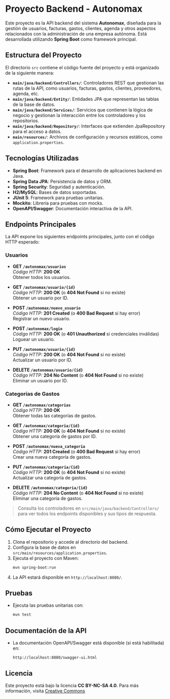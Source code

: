 # Proyecto Backend - Autonomax

Este proyecto es la API backend del sistema **Autonomax**, diseñada para la gestión de usuarios, facturas, gastos, clientes, agenda y otros aspectos relacionados con la administración de una empresa autónoma. Está desarrollada utilizando **Spring Boot** como framework principal.

## Estructura del Proyecto

El directorio `src` contiene el código fuente del proyecto y está organizado de la siguiente manera:

- **`main/java/backend/Controllers/`**: Controladores REST que gestionan las rutas de la API, como usuarios, facturas, gastos, clientes, proveedores, agenda, etc.
- **`main/java/backend/Entity/`**: Entidades JPA que representan las tablas de la base de datos.
- **`main/java/backend/Services/`**: Servicios que contienen la lógica de negocio y gestionan la interacción entre los controladores y los repositorios.
- **`main/java/backend/Repository/`**: Interfaces que extienden JpaRepository para el acceso a datos.
- **`main/resources/`**: Archivos de configuración y recursos estáticos, como `application.properties`.

## Tecnologías Utilizadas

- **Spring Boot**: Framework para el desarrollo de aplicaciones backend en Java.
- **Spring Data JPA**: Persistencia de datos y ORM.
- **Spring Security**: Seguridad y autenticación.
- **H2/MySQL**: Bases de datos soportadas.
- **JUnit 5**: Framework para pruebas unitarias.
- **Mockito**: Librería para pruebas con mocks.
- **OpenAPI/Swagger**: Documentación interactiva de la API.

## Endpoints Principales

La API expone los siguientes endpoints principales, junto con el código HTTP esperado:

### Usuarios

- **GET `/autonomax/usuarios`**  
  _Código HTTP:_ **200 OK**  
  Obtener todos los usuarios.

- **GET `/autonomax/usuario/{id}`**  
  _Código HTTP:_ **200 OK** (o **404 Not Found** si no existe)  
  Obtener un usuario por ID.

- **POST `/autonomax/nuevo_usuario`**  
  _Código HTTP:_ **201 Created** (o **400 Bad Request** si hay error)  
  Registrar un nuevo usuario.

- **POST `/autonomax/login`**  
  _Código HTTP:_ **200 OK** (o **401 Unauthorized** si credenciales inválidas)  
  Loguear un usuario.

- **PUT `/autonomax/usuario/{id}`**  
  _Código HTTP:_ **200 OK** (o **404 Not Found** si no existe)  
  Actualizar un usuario por ID.

- **DELETE `/autonomax/usuario/{id}`**  
  _Código HTTP:_ **204 No Content** (o **404 Not Found** si no existe)  
  Eliminar un usuario por ID.

### Categorías de Gastos

- **GET `/autonomax/categorias`**   
  _Código HTTP:_ **200 OK**  
  Obtener todas las categorías de gastos.

- **GET `/autonomax/categoria/{id}`**  
  _Código HTTP:_ **200 OK** (o **404 Not Found** si no existe)  
  Obtener una categoría de gastos por ID.

- **POST `/autonomax/nueva_categoria`**  
  _Código HTTP:_ **201 Created** (o **400 Bad Request** si hay error)  
  Crear una nueva categoría de gastos.

- **PUT `/autonomax/categoria/{id}`**  
  _Código HTTP:_ **200 OK** (o **404 Not Found** si no existe)  
  Actualizar una categoría de gastos.

- **DELETE `/autonomax/categoria/{id}`**  
  _Código HTTP:_ **204 No Content** (o **404 Not Found** si no existe)  
  Eliminar una categoría de gastos.

> Consulta los controladores en `src/main/java/backend/Controllers/` para ver todos los endpoints disponibles y sus tipos de respuesta.

## Cómo Ejecutar el Proyecto

1. Clona el repositorio y accede al directorio del backend.
2. Configura la base de datos en `src/main/resources/application.properties`.
3. Ejecuta el proyecto con Maven:
   ```bash
   mvn spring-boot:run
   ```
4. La API estará disponible en `http://localhost:8080/`.

## Pruebas

- Ejecuta las pruebas unitarias con:
  ```bash
  mvn test
  ```

## Documentación de la API

- La documentación OpenAPI/Swagger está disponible (si está habilitada) en:
  ```
  http://localhost:8080/swagger-ui.html
  ```

## Licencia

Este proyecto está bajo la licencia **CC BY-NC-SA 4.0**. Para más información, visita [Creative Commons](https://creativecommons.org/licenses/by-nc-sa/4.0/)
